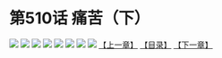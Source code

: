 # 第510话 痛苦（下）
![](https://mhpic.xiaomingtaiji.net/comic/D/斗破苍穹拆分版/510话/1.jpg-zymk.middle.webp)
![](https://mhpic.xiaomingtaiji.net/comic/D/斗破苍穹拆分版/510话/2.jpg-zymk.middle.webp)
![](https://mhpic.xiaomingtaiji.net/comic/D/斗破苍穹拆分版/510话/3.jpg-zymk.middle.webp)
![](https://mhpic.xiaomingtaiji.net/comic/D/斗破苍穹拆分版/510话/4.jpg-zymk.middle.webp)
![](https://mhpic.xiaomingtaiji.net/comic/D/斗破苍穹拆分版/510话/5.jpg-zymk.middle.webp)
![](https://mhpic.xiaomingtaiji.net/comic/D/斗破苍穹拆分版/510话/6.jpg-zymk.middle.webp)
![](https://mhpic.xiaomingtaiji.net/comic/D/斗破苍穹拆分版/510话/7.jpg-zymk.middle.webp)
![](https://mhpic.xiaomingtaiji.net/comic/D/斗破苍穹拆分版/510话/8.jpg-zymk.middle.webp)
[【上一章】](./509.md)
[【目录】](./README.md)
[【下一章】](./511.md)
